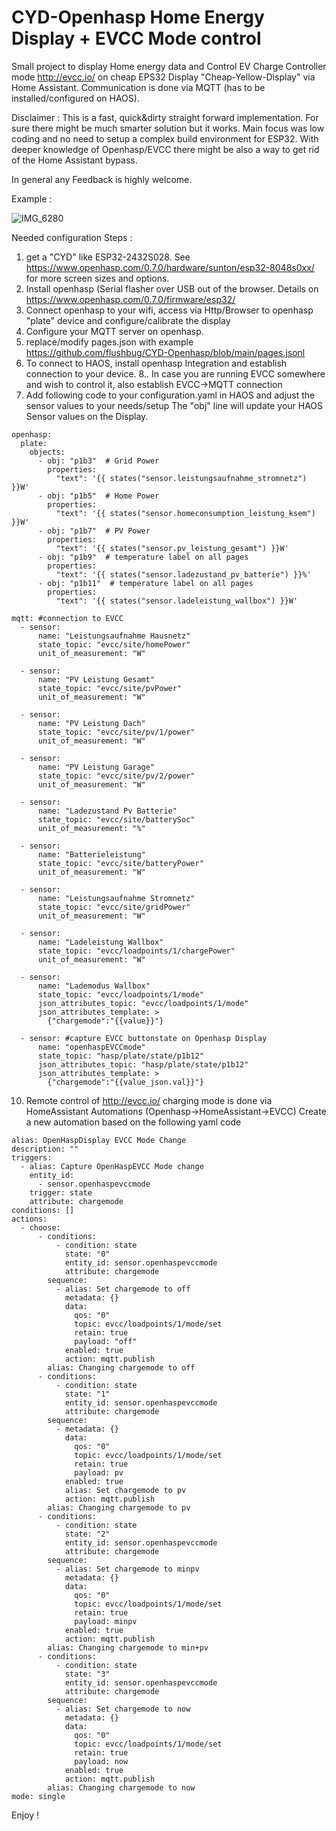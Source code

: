 # CYD-Openhasp Home Energy Display + EVCC Mode control

Small project to display Home energy data and Control EV Charge Controller mode http://evcc.io/ on cheap EPS32 Display "Cheap-Yellow-Display" via Home Assistant.
Communication is done via MQTT (has to be installed/configured on HAOS).

Disclaimer : This is a fast, quick&dirty straight forward implementation. For sure there might be much smarter solution but it works.
Main focus was low coding and no need to setup a complex build environment for ESP32.
With deeper knowledge of Openhasp/EVCC there might be also a way to get rid of the Home Assistant bypass.

In general any Feedback is highly welcome.

Example : 

![IMG_6280](https://github.com/user-attachments/assets/fb8e2cf4-05e3-47e7-a053-e1133fd6aaa4)

Needed configuration Steps :

1. get a "CYD" like ESP32-2432S028. See https://www.openhasp.com/0.7.0/hardware/sunton/esp32-8048s0xx/ for more screen sizes and options.
2. Install openhasp (Serial flasher over USB out of the browser. Details on https://www.openhasp.com/0.7.0/firmware/esp32/ 
4. Connect openhasp to your wifi, access via Http/Browser to openhasp "plate" device and configure/calibrate the display
5. Configure your MQTT server on openhasp.
6. replace/modify pages.json with example https://github.com/flushbug/CYD-Openhasp/blob/main/pages.jsonl
7. To connect to HAOS, install openhasp Integration and establish connection to your device.
8.. In case you are running EVCC somewhere and wish to control it, also establish EVCC->MQTT connection
9. Add following code to your configuration.yaml in HAOS and adjust the sensor values to your needs/setup
The "obj" line will update your HAOS Sensor values on the Display.
```
openhasp:
  plate:
    objects:
      - obj: "p1b3"  # Grid Power
        properties:
          "text": '{{ states("sensor.leistungsaufnahme_stromnetz") }}W'
      - obj: "p1b5"  # Home Power
        properties:
          "text": '{{ states("sensor.homeconsumption_leistung_ksem") }}W'
      - obj: "p1b7"  # PV Power
        properties:
          "text": '{{ states("sensor.pv_leistung_gesamt") }}W'
      - obj: "p1b9"  # temperature label on all pages
        properties:
          "text": '{{ states("sensor.ladezustand_pv_batterie") }}%'
      - obj: "p1b11"  # temperature label on all pages
        properties:
          "text": '{{ states("sensor.ladeleistung_wallbox") }}W'

mqtt: #connection to EVCC
  - sensor:
      name: "Leistungsaufnahme Hausnetz"
      state_topic: "evcc/site/homePower"
      unit_of_measurement: "W"
      
  - sensor:
      name: "PV Leistung Gesamt"
      state_topic: "evcc/site/pvPower"
      unit_of_measurement: "W"

  - sensor:
      name: "PV Leistung Dach"
      state_topic: "evcc/site/pv/1/power"
      unit_of_measurement: "W"

  - sensor:
      name: "PV Leistung Garage"
      state_topic: "evcc/site/pv/2/power"
      unit_of_measurement: "W"

  - sensor:
      name: "Ladezustand Pv Batterie"
      state_topic: "evcc/site/batterySoc"
      unit_of_measurement: "%"
      
  - sensor:
      name: "Batterieleistung"
      state_topic: "evcc/site/batteryPower"
      unit_of_measurement: "W"

  - sensor:
      name: "Leistungsaufnahme Stromnetz"
      state_topic: "evcc/site/gridPower"
      unit_of_measurement: "W"
      
  - sensor:
      name: "Ladeleistung Wallbox"
      state_topic: "evcc/loadpoints/1/chargePower"
      unit_of_measurement: "W"

  - sensor:
      name: "Lademodus Wallbox"
      state_topic: "evcc/loadpoints/1/mode"
      json_attributes_topic: "evcc/loadpoints/1/mode"
      json_attributes_template: >
        {"chargemode":"{{value}}"}

  - sensor: #capture EVCC buttonstate on Openhasp Display
      name: "openhaspEVCCmode"
      state_topic: "hasp/plate/state/p1b12"
      json_attributes_topic: "hasp/plate/state/p1b12"
      json_attributes_template: >
        {"chargemode":"{{value_json.val}}"} 
```
10. Remote control of http://evcc.io/ charging mode is done via HomeAssistant Automations (Openhasp->HomeAssistant->EVCC)
Create a new automation based on the following yaml code
```
alias: OpenHaspDisplay EVCC Mode Change
description: ""
triggers:
  - alias: Capture OpenHaspEVCC Mode change
    entity_id:
      - sensor.openhaspevccmode
    trigger: state
    attribute: chargemode
conditions: []
actions:
  - choose:
      - conditions:
          - condition: state
            state: "0"
            entity_id: sensor.openhaspevccmode
            attribute: chargemode
        sequence:
          - alias: Set chargemode to off
            metadata: {}
            data:
              qos: "0"
              topic: evcc/loadpoints/1/mode/set
              retain: true
              payload: "off"
            enabled: true
            action: mqtt.publish
        alias: Changing chargemode to off
      - conditions:
          - condition: state
            state: "1"
            entity_id: sensor.openhaspevccmode
            attribute: chargemode
        sequence:
          - metadata: {}
            data:
              qos: "0"
              topic: evcc/loadpoints/1/mode/set
              retain: true
              payload: pv
            enabled: true
            alias: Set chargemode to pv
            action: mqtt.publish
        alias: Changing chargemode to pv
      - conditions:
          - condition: state
            state: "2"
            entity_id: sensor.openhaspevccmode
            attribute: chargemode
        sequence:
          - alias: Set chargemode to minpv
            metadata: {}
            data:
              qos: "0"
              topic: evcc/loadpoints/1/mode/set
              retain: true
              payload: minpv
            enabled: true
            action: mqtt.publish
        alias: Changing chargemode to min+pv
      - conditions:
          - condition: state
            state: "3"
            entity_id: sensor.openhaspevccmode
            attribute: chargemode
        sequence:
          - alias: Set chargemode to now
            metadata: {}
            data:
              qos: "0"
              topic: evcc/loadpoints/1/mode/set
              retain: true
              payload: now
            enabled: true
            action: mqtt.publish
        alias: Changing chargemode to now
mode: single
```

Enjoy !
